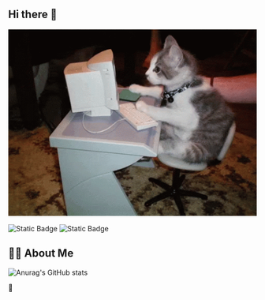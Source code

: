 ## Hi there 👋

<img src="https://github.com/RamilNurulin/RamilNurulin/blob/main/Gifka.gif" alt="cat at the computer" width="600">

![Static Badge](https://img.shields.io/badge/py-python-blue?logo=python)
![Static Badge](https://img.shields.io/badge/-python-black?logo=python)

## 🙋‍♂️ About Me
![Anurag's GitHub stats](https://github-readme-stats.vercel.app/api?username=RamilNurulin&show_icons=true&theme=radical)


🚀 



